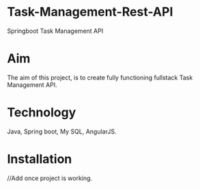 # Task-Management-Rest-API
Springboot Task Management API

# Aim
The aim of this project, is to create fully functioning fullstack Task Management API. 

# Technology

Java, Spring boot, My SQL, AngularJS.

# Installation 

//Add once project is working. 
